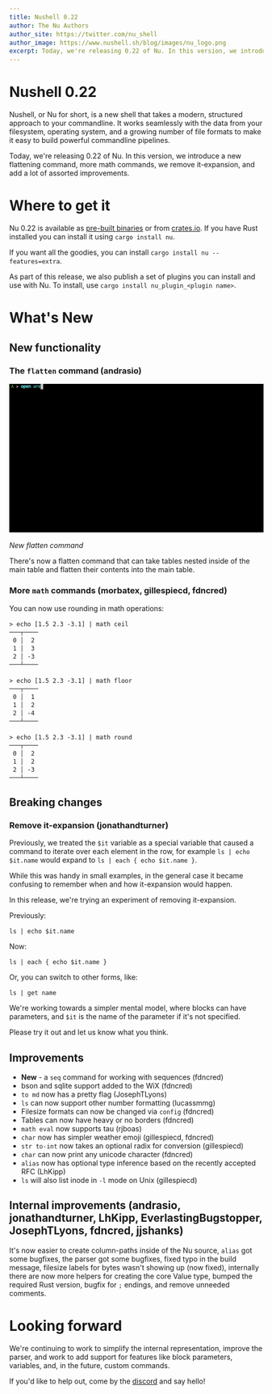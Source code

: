 ```yaml
---
title: Nushell 0.22
author: The Nu Authors
author_site: https://twitter.com/nu_shell
author_image: https://www.nushell.sh/blog/images/nu_logo.png
excerpt: Today, we're releasing 0.22 of Nu. In this version, we introduce a charting functionality for quickly exploring data, stability improvements, and some general command cleanups.
---
```


# Nushell 0.22

Nushell, or Nu for short, is a new shell that takes a modern, structured approach to your commandline. It works seamlessly with the data from your filesystem, operating system, and a growing number of file formats to make it easy to build powerful commandline pipelines.

Today, we're releasing 0.22 of Nu. In this version, we introduce a new flattening command, more math commands, we remove it-expansion, and add a lot of assorted improvements.

<!-- more -->

# Where to get it

Nu 0.22 is available as [pre-built binaries](https://github.com/nushell/nushell/releases/tag/0.22.0) or from [crates.io](https://crates.io/crates/nu). If you have Rust installed you can install it using `cargo install nu`.

If you want all the goodies, you can install `cargo install nu --features=extra`.

As part of this release, we also publish a set of plugins you can install and use with Nu. To install, use `cargo install nu_plugin_<plugin name>`.

# What's New

## New functionality

### The `flatten` command (andrasio)

![animation of using the flatten command](../assets/images/0_22_flatten.gif)

_New flatten command_

There's now a flatten command that can take tables nested inside of the main table and flatten their contents into the main table.

### More `math` commands (morbatex, gillespiecd, fdncred)

You can now use rounding in math operations:

```
> echo [1.5 2.3 -3.1] | math ceil
───┬────
 0 │  2
 1 │  3
 2 │ -3
───┴────

> echo [1.5 2.3 -3.1] | math floor
───┬────
 0 │  1
 1 │  2
 2 │ -4
───┴────

> echo [1.5 2.3 -3.1] | math round
───┬────
 0 │  2
 1 │  2
 2 │ -3
───┴────
```

## Breaking changes

### Remove it-expansion (jonathandturner)

Previously, we treated the `$it` variable as a special variable that caused a command to iterate over each element in the row, for example `ls | echo $it.name` would expand to `ls | each { echo $it.name }`.

While this was handy in small examples, in the general case it became confusing to remember when and how it-expansion would happen.

In this release, we're trying an experiment of removing it-expansion.

Previously:

```
ls | echo $it.name
```

Now:

```
ls | each { echo $it.name }
```

Or, you can switch to other forms, like:

```
ls | get name
```

We're working towards a simpler mental model, where blocks can have parameters, and `$it` is the name of the parameter if it's not specified.

Please try it out and let us know what you think.

## Improvements

* **New** - a `seq` command for working with sequences (fdncred)
* bson and sqlite support added to the WiX (fdncred)
* `to md` now has a pretty flag (JosephTLyons)
* `ls` can now support other number formatting (lucassmmg)
* Filesize formats can now be changed via `config` (fdncred)
* Tables can now have heavy or no borders (fdncred)
* `math eval` now supports tau (rjboas)
* `char` now has simpler weather emoji (gillespiecd, fdncred)
* `str to-int` now takes an optional radix for conversion (gillespiecd)
* `char` can now print any unicode character (fdncred)
* `alias` now has optional type inference based on the recently accepted RFC (LhKipp)
* `ls` will also list inode in `-l` mode on Unix (gillespiecd)


## Internal improvements (andrasio, jonathandturner, LhKipp, EverlastingBugstopper, JosephTLyons, fdncred, jjshanks)

It's now easier to create column-paths inside of the Nu source, `alias` got some bugfixes, the parser got some bugfixes, fixed typo in the build message, filesize labels for bytes wasn't showing up (now fixed), internally there are now more helpers for creating the core Value type, bumped the required Rust version, bugfix for `;` endings, and remove unneeded comments.

# Looking forward

We're continuing to work to simplify the internal representation, improve the parser, and work to add support for features like block parameters, variables, and, in the future, custom commands.

If you'd like to help out, come by the [discord](https://discord.gg/NtAbbGn) and say hello!